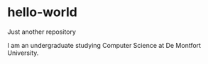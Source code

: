# hello-world
Just another repository

I am an undergraduate studying Computer Science at De Montfort University. 
